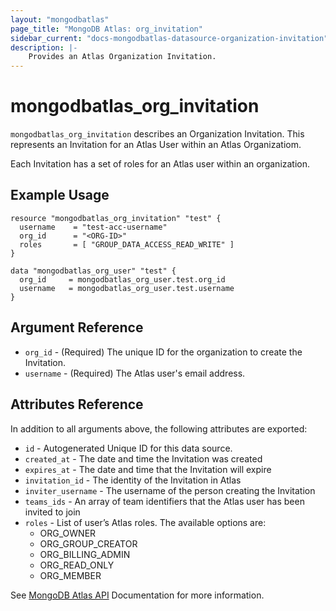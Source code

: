 ```yaml
---
layout: "mongodbatlas"
page_title: "MongoDB Atlas: org_invitation"
sidebar_current: "docs-mongodbatlas-datasource-organization-invitation"
description: |-
    Provides an Atlas Organization Invitation.
---
```


# mongodbatlas_org_invitation

`mongodbatlas_org_invitation` describes an Organization Invitation. This represents an Invitation for an Atlas User within an Atlas Organizatiom.

Each Invitation has a set of roles for an Atlas user within an organization.

## Example Usage

```hcl
resource "mongodbatlas_org_invitation" "test" {
  username    = "test-acc-username"
  org_id      = "<ORG-ID>"
  roles       = [ "GROUP_DATA_ACCESS_READ_WRITE" ]
}

data "mongodbatlas_org_user" "test" {
  org_id     = mongodbatlas_org_user.test.org_id
  username   = mongodbatlas_org_user.test.username
}
```

## Argument Reference

* `org_id` - (Required) The unique ID for the organization to create the Invitation.
* `username` - (Required) The Atlas user's email address.

## Attributes Reference

In addition to all arguments above, the following attributes are exported:

* `id` - Autogenerated Unique ID for this data source.
* `created_at` - The date and time the Invitation was created
* `expires_at` - The date and time that the Invitation will expire
* `invitation_id` - The identity of the Invitation in Atlas
* `inviter_username` - The username of the person creating the Invitation
* `teams_ids` - An array of team identifiers that the Atlas user has been invited to join
* `roles` - List of user’s Atlas roles. The available options are:
  * ORG_OWNER
  * ORG_GROUP_CREATOR
  * ORG_BILLING_ADMIN
  * ORG_READ_ONLY
  * ORG_MEMBER

See [MongoDB Atlas API](https://docs.atlas.mongodb.com/reference/api/organization-get-one-invitation/) Documentation for more information.